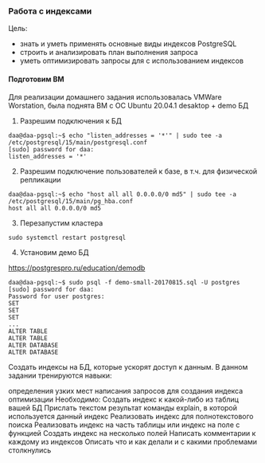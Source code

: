 ### Работа с индексами

Цель:
- знать и уметь применять основные виды индексов PostgreSQL
- строить и анализировать план выполнения запроса
- уметь оптимизировать запросы для с использованием индексов

#### Подготовим ВМ

Для реализации домашнего задания использовалась VMWare Worstation, была поднята ВМ с ОС Ubuntu 20.04.1 desaktop + demo БД

1. Разрешим подключения к БД

```
daa@daa-pgsql:~$ echo "listen_addresses = '*'" | sudo tee -a /etc/postgresql/15/main/postgresql.conf
[sudo] password for daa:
listen_addresses = '*'
```

2. Разрешим подключение пользователей к базе, в т.ч. для физической репликации

```
daa@daa-pgsql:~$ echo "host all all 0.0.0.0/0 md5" | sudo tee -a /etc/postgresql/15/main/pg_hba.conf
host all all 0.0.0.0/0 md5
```

3. Перезапустим кластера 

```
sudo systemctl restart postgresql
```

4. Установим демо БД

https://postgrespro.ru/education/demodb

```
daa@daa-pgsql:~$ sudo psql -f demo-small-20170815.sql -U postgres
[sudo] password for daa:
Password for user postgres:
SET
SET
SET
...
ALTER TABLE
ALTER TABLE
ALTER DATABASE
ALTER DATABASE
```



Создать индексы на БД, которые ускорят доступ к данным.
В данном задании тренируются навыки:

определения узких мест
написания запросов для создания индекса
оптимизации
Необходимо:
Создать индекс к какой-либо из таблиц вашей БД
Прислать текстом результат команды explain,
в которой используется данный индекс
Реализовать индекс для полнотекстового поиска
Реализовать индекс на часть таблицы или индекс
на поле с функцией
Создать индекс на несколько полей
Написать комментарии к каждому из индексов
Описать что и как делали и с какими проблемами
столкнулись
